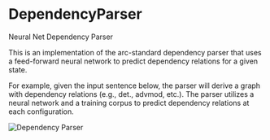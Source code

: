 # DependencyParser
Neural Net Dependency Parser


This is an implementation of the arc-standard dependency parser that uses a feed-forward neural network to predict dependency relations for a given state.

For example, given the input sentence below, the parser will derive a graph with dependency relations (e.g., det., advmod, etc.). The parser utilizes a neural network and a training corpus to predict dependency relations at each configuration.

![Dependency Parser](https://www.google.com/url?sa=i&source=images&cd=&ved=2ahUKEwib47vn55vkAhUITt8KHSPhBqEQjRx6BAgBEAQ&url=https%3A%2F%2Fnlp.stanford.edu%2Fsoftware%2Fnndep.html&psig=AOvVaw1tdPHapqJYGsUarg1yVOA1&ust=1566746523019733)
